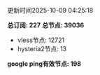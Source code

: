 更新时间2025-10-09 04:25:18

**总订阅: 227**
**总节点: 39036**
- vless节点: 12721
- hysteria2节点: 13

**google ping有效节点: 198**
